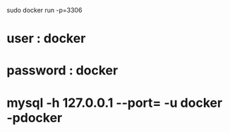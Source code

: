 sudo docker run -p=3306

# user : docker
# password : docker
# mysql -h 127.0.0.1 --port=<port> -u docker -pdocker
